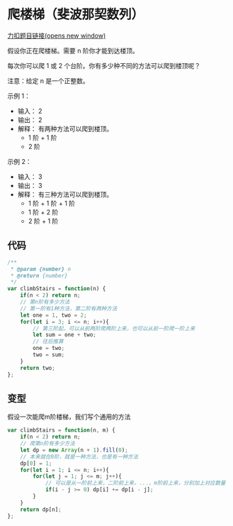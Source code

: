 # 爬楼梯（斐波那契数列）

[力扣题目链接(opens new window)](https://leetcode.cn/problems/climbing-stairs/)

假设你正在爬楼梯。需要 n 阶你才能到达楼顶。

每次你可以爬 1 或 2 个台阶。你有多少种不同的方法可以爬到楼顶呢？

注意：给定 n 是一个正整数。

示例 1：

-   输入： 2
-   输出： 2
-   解释： 有两种方法可以爬到楼顶。
    -   1 阶 + 1 阶
    -   2 阶

示例 2：

-   输入： 3
-   输出： 3
-   解释： 有三种方法可以爬到楼顶。
    -   1 阶 + 1 阶 + 1 阶
    -   1 阶 + 2 阶
    -   2 阶 + 1 阶

## 代码

```js
/**
 * @param {number} n
 * @return {number}
 */
var climbStairs = function(n) {
    if(n < 2) return n;
    // 第n阶有多少方法
    // 第一阶有1种方法，第二阶有两种方法
    let one = 1, two = 2;
    for(let i = 3; i <= n; i++){
        // 第三阶起，可以从前两阶爬两阶上来，也可以从前一阶爬一阶上来
        let sum = one + two;
        // 往后推算
        one = two;
        two = sum;
    }
    return two;
};
```

## 变型

假设一次能爬m阶楼梯，我们写个通用的方法

```js
var climbStairs = function(n, m) {
    if(n < 2) return n;
    // 爬第n阶有多少方法
    let dp = new Array(n + 1).fill(0);
    // 本来就在0阶，就是一种方法，也是有一种方法
    dp[0] = 1;
    for(let i = 1; i <= n; i++){
        for(let j = 1; j <= m; j++){
	        // 可以是从一阶前上来，二阶前上来，...，m阶前上来，分别加上对应数量
            if(i - j >= 0) dp[i] += dp[i - j];
        }
    }
    return dp[n];
};
```